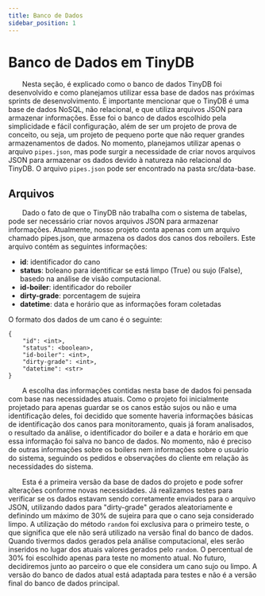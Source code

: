 ```yaml
---
title: Banco de Dados
sidebar_position: 1
---
```


# Banco de Dados em TinyDB

&emsp;&emsp;Nesta seção, é explicado como o banco de dados TinyDB foi desenvolvido e como planejamos utilizar essa base de dados nas próximas sprints de desenvolvimento. É importante mencionar que o TinyDB é uma base de dados NoSQL, não relacional, e que utiliza arquivos JSON para armazenar informações. Esse foi o banco de dados escolhido pela simplicidade e fácil configuração, além de ser um projeto de prova de conceito, ou seja, um projeto de pequeno porte que não requer grandes armazenamentos de dados. No momento, planejamos utilizar apenas o arquivo `pipes.json`, mas pode surgir a necessidade de criar novos arquivos JSON para armazenar os dados devido à natureza não relacional do TinyDB. O arquivo `pipes.json` pode ser encontrado na pasta src/data-base.

## Arquivos

&emsp;&emsp;Dado o fato de que o TinyDB não trabalha com o sistema de tabelas, pode ser necessário criar novos arquivos JSON para armazenar informações. Atualmente, nosso projeto conta apenas com um arquivo chamado pipes.json, que armazena os dados dos canos dos reboilers. Este arquivo contém as seguintes informações:

- **id**: identificador do cano
- **status**: boleano para identificar se está limpo (True) ou sujo (False), basedo na análise de visão computacional.
- **id-boiler**: identificador do reboiler
- **dirty-grade**: porcentagem de sujeira
- **datetime**: data e horário que as informações foram coletadas

O formato dos dados de um cano é o seguinte:

```
{
    "id": <int>,
    "status": <boolean>,
    "id-boiler": <int>,
    "dirty-grade": <int>,
    "datetime": <str>
}
```

&emsp;&emsp;A escolha das informações contidas nesta base de dados foi pensada com base nas necessidades atuais. Como o projeto foi inicialmente projetado para apenas guardar se os canos estão sujos ou não e uma identificação deles, foi decidido que somente haveria informações básicas de identificação dos canos para monitoramento, quais já foram analisados, o resultado da análise, o identificador do boiler e a data e horário em que essa informação foi salva no banco de dados. No momento, não é preciso de outras informações sobre os boilers nem informações sobre o usuário do sistema, seguindo os pedidos e observações do cliente em relação às necessidades do sistema.

&emsp;&emsp;Esta é a primeira versão da base de dados do projeto e pode sofrer alterações conforme novas necessidades. Já realizamos testes para verificar se os dados estavam sendo corretamente enviados para o arquivo JSON, utilizando dados para "dirty-grade" gerados aleatoriamente e definindo um máximo de 30% de sujeira para que o cano seja considerado limpo. A utilização do método `random` foi exclusiva para o primeiro teste, o que significa que ele não será utilizado na versão final do banco de dados. Quando tivermos dados gerados pela análise computacional, eles serão inseridos no lugar dos atuais valores gerados pelo `random`. O percentual de 30% foi escolhido apenas para teste no momento atual. No futuro, decidiremos junto ao parceiro o que ele considera um cano sujo ou limpo. A versão do banco de dados atual está adaptada para testes e não é a versão final do banco de dados principal.







